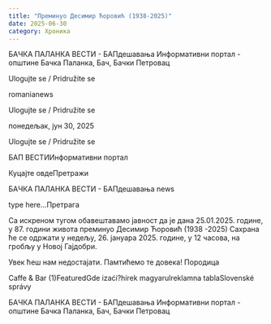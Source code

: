 ```yaml
---
title: "Преминуо Десимир Ћоровић (1938-2025)"
date: 2025-06-30
category: Хроника
---
```


БАЧКА ПАЛАНКА ВЕСТИ - БАПдешавања Информативни портал - општине Бачка Паланка, Бач, Бачки Петровац

Ulogujte se / Pridružite se

romanianews

Ulogujte se / Pridružite se

понедељак, јун 30, 2025

Ulogujte se / Pridružite se

БАП ВЕСТИИнформативни портал

Куцајте овдеПретражи

БАЧКА ПАЛАНКА ВЕСТИ - БАПдешавања news

type here...Претрага

Са искреном тугом обавештавамо јавност да је дана 25.01.2025. године, у 87. години живота преминуо
Десимир Ћоровић
(1938 -2025)
Сахрана ће се одржати у недељу, 26. јануара 2025. године, у 12 часова, на гробљу у Новој Гајдобри.


Увек ћеш нам недостајати. Памтићемо те довека!
Породица

Caffe & Bar (1)FeaturedGde izaći?hírek magyarulreklamna tablaSlovenské správy

БАЧКА ПАЛАНКА ВЕСТИ - БАПдешавања Информативни портал - општине Бачка Паланка, Бач, Бачки Петровац
